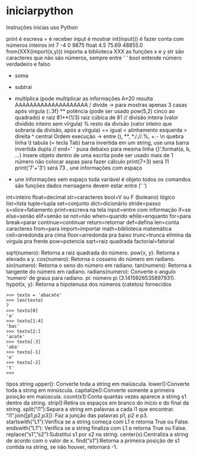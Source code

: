 # iniciarpython
 Instruções inicias uso Python

print é escreva
= é receber
input é mostrar
int(input()) é fazer conta com números inteiros
int 7 -4 0 9875
float 4.5 75.69 48855.0
from(XXX(import(x,y))) importa a biblioteca XXX as funções x e y
str são caracteres que não são números, sempre entre ' '
bool entende número verdadeiro e falso
+ soma
- subtrai
* multiplica (pode multiplicar as informações A*20 resulta AAAAAAAAAAAAAAAAAAAA
/ divide -> para mostras apenas 3 casas após vírgula {:.3f}
** potência (pode ser usado pow(5,2) cinco ao quadrado) e raiz 81**(1/3) raiz cúbica de 81
// divisão inteira (valor dividido inteiro sem vírgula)
% resto da divisão (valor inteiro que sobraria da divisão, após a vírgula)
== igual
< alinhamento esquerda > direita ^ central
Ordem execução -> entre (), **, *././/.%, +.-
\n quebra linha
\t tabula (= tecla Tab)
barra invertida em um string, use uma barra invertida dupla //
end=' ' puxa debaixo para mesma linha
{}'.format(a, b, ...) insere objeto dentro de uma escrita pode ser usado mais de 1 
número não colocar aspas para fazer cálculo print(7+3) será 11 print('7'+'3') será 73
, une informações com espaço
+ une informações sem espaço
toda variável é objeto
todos os comandos são funções
dados mensagens devem estar entre ('  ')

int=inteiro
float=decimal
str=caracteres
bool=V ou F (boleano) lógico
list=lista
tuple=tupla
set=conjunto
dict=dicionário
stride=passo
s=slice=fatiamento
print=escreva na tela
input=entre com informação
if=se
else=senão
elif=senão se
not=não
when=quando
while=enquanto
for=para
break=parar
continue=continuar
return=retornar
def=defina
len=conta caracteres
from=para
import=importar
math=biblioteca matemática
ceil=arredonda pra cima
floor=arredonda pra baixo
trunc=trunca elimina da vírgula pra frente
pow=potencia
sqrt=raiz quadrada
factorial=fatorial

sqrt(numero): Retorna a raiz quadrada do número.
pow(x, y): Retorna x elevado a y.
cos(numero): Retorna o cosseno do número em radiano.
sin(numero): Retorna o seno do número em radiano.
tan(numero): Retorna a tangente do número em radiano.
radians(numero): Converte o angulo ‘numero’ de graus para radiano.
pi: número pi (3.1415926535897931).
hypot(x, y): Retorna a hipotenusa dos números (catetos) fornecidos

    >>> texto = 'abacate'
    >>> len(texto)
    7
    >>> texto[0]
    'a'
    >>> texto[1:4]
    'bac'
    >>> texto[2:]
    'acate'
    >>> texto[:3]
    'aba'
    >>> texto[-1]
    'e'
    >>> texto[-2]
    't'
    >>> 
tipos string
upper(): Converte toda a string em maiúscula.
lower():Converte toda a string em minúscula.
capitalize():Converte somente a primeira posição em maiúscula.
count(s1):Conta quantas vezes aparece a string s1 dentro da string.
strip():Retira os espaços em branco do início e do final da string.
split(“i1”):Separa a string em palavras a cada i1 que encontrar.
“i1”.join([p1,p2,p3]): Faz a junção das palavras p1, p2 e p3.
startswith(“L1”):Verifica se a string começa com L1 e retorna True ou False.
endswith(“L1”): Verifica se a string finaliza com L1 e retorna True ou False.
replace(“s1”,”s2”):Substitui s1 por s2 na string.
center(x):Centraliza a string de acordo com o valor de x.
find(“s1”):Retorna a primeira posição de s1 contida na string, se não houver, retornará -1.
